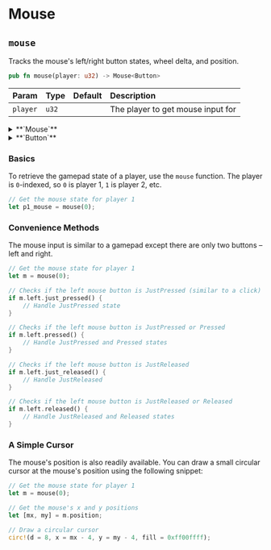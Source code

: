 # Mouse

## `mouse`

Tracks the mouse's left/right button states, wheel delta, and position.

```rust title="turbo::input"
pub fn mouse(player: u32) -> Mouse<Button>
```

| Param    | Type  | Default | Description                       |
| :------- | :---- | :------ | :-------------------------------- |
| `player` | `u32` |         | The player to get mouse input for |

<details>
<summary>**`Mouse`**</summary>

```rust title="turbo::input"
/// Represents the state of the left and right mouse buttons.
#[repr(C, packed)]
#[derive(Clone, Copy, Debug, PartialEq, bytemuck::Pod, bytemuck::Zeroable)]
pub struct Mouse<T: Copy> {
    /// The state of the left mouse button.
    pub left: T,
    /// The state of the right mouse button.
    pub right: T,
    /// The mouse wheel delta.
    pub wheel: [i32; 2],
    /// The position position.
    pub position: [i32; 2],
}
```

</details>

<details>
<summary>**`Button`**</summary>

```rust title="turbo::input"
#[derive(Clone, Copy, Debug, PartialEq, Eq)]
pub enum Button {
    Released = 0,
    JustPressed = 1,
    Pressed = 2,
    JustReleased = 3,
}
```

</details>

### Basics

To retrieve the gamepad state of a player, use the `mouse` function. The player is `0`-indexed, so `0` is player 1, `1` is player 2, etc.

```rust
// Get the mouse state for player 1
let p1_mouse = mouse(0);
```

### Convenience Methods

The mouse input is similar to a gamepad except there are only two buttons – left and right.

```rust
// Get the mouse state for player 1
let m = mouse(0);

// Checks if the left mouse button is JustPressed (similar to a click)
if m.left.just_pressed() {
    // Handle JustPressed state
}

// Checks if the left mouse button is JustPressed or Pressed
if m.left.pressed() {
    // Handle JustPressed and Pressed states
}

// Checks if the left mouse button is JustReleased
if m.left.just_released() {
    // Handle JustReleased
}

// Checks if the left mouse button is JustReleased or Released
if m.left.released() {
    // Handle JustReleased and Released states
}
```

### A Simple Cursor

The mouse's position is also readily available. You can draw a small circular cursor at the mouse's position using the following snippet:

```rust
// Get the mouse state for player 1
let m = mouse(0);

// Get the mouse's x and y positions
let [mx, my] = m.position;

// Draw a circular cursor
circ!(d = 8, x = mx - 4, y = my - 4, fill = 0xff00ffff);
```
